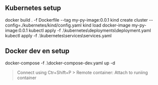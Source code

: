 ## Kubernetes setup

docker build . -f Dockerfile --tag my-py-image:0.0.1
kind create cluster --config=./kubernetes/kind/config.yaml
kind load docker-image my-py-image:0.0.1
kubectl apply -f .\kubernetes\deployments\deployment.yaml
kubectl apply -f .\kubernetes\services\services.yaml   


## Docker dev en setup
docker-compose -f .\docker-compose-dev.yaml up -d
> Connect using Ctr+Shift+P > Remote container: Attach to runiing container